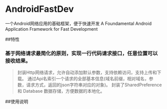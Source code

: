 # AndroidFastDev

一个Android网络应用的基础框架，便于快速开发
A Foundamental Android Application Framework for Fast Development

##特性
### 基于网络请求最简化的原则，实现一行代码请求接口，任意位置可以接收结果。
> 封装Http网络请求，允许自动添加默认参数，支持依赖访问，支持上传和下载。
> 通过Api名索引一个请求的全部基本信息(域名前缀，相对域名，参数，请求方式，返回的json字符串对应的对象)。
> 封装了SharedPreference 和 Database 数据存储，方便数据的本地化。

##使用说明


